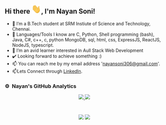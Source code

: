 

<h2>Hi there <img src="https://raw.githubusercontent.com/ABSphreak/ABSphreak/master/gifs/Hi.gif" width="30px" height="30px">, I'm Nayan Soni!</h2>

- 🌱 I’m a B.Tech student at SRM Instiute of Science and Technology, Chennai.
- 👀 Languages/Tools I know are C, Python, Shell programming (bash), Java, C#, c++, c, python MongoDB, sql, html, css, ExpressJS, ReactJS, NodeJS, typescript.
- 💞️ I’m an avid learner interested in Aull Stack Web Development 
- ✔️ Looking forward to achieve something :)
- 📫 You can reach me by my email address 'nayansoni306@gmail.com'.
- 📫Lets Connect through <a href="https://www.linkedin.com/in/nayansoni">LinkedIn</a>.

### ⚙️ &nbsp;Nayan's GitHub Analytics
<p align="center">
<a href="https://github.com/nayan2soni">
<img height="180em" src="https://github-readme-stats-eight-theta.vercel.app/api?username=nayan2soni&show_icons=true&theme=nightowl&include_all_commits=true&count_private=true"/>
<img height="180em" src="https://github-readme-stats-eight-theta.vercel.app/api/top-langs/?username=nayan2soni&layout=compact&langs_count=8&theme=nightowl"/>
</a>
</p>

<br>

<p align="center">
 <img src="https://komarev.com/ghpvc/?username=nayan2soni&style=flat-square"/>
 <img src="https://img.shields.io/badge/dynamic/json?logo=github&label=GitHub+Followers&labelColor=282c34&color=181717&query=%24.data.totalSubs&url=https%3A%2F%2Fapi.spencerwoo.com%2Fsubstats%2F%3Fsource%3Dgithub%26queryKey%3Dnayan2soni&longCache=true"/>
</p>

